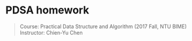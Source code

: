# PDSA homework
> Course: Practical Data Structure and Algorithm (2017 Fall, NTU BIME)\
> Instructor: Chien-Yu Chen
